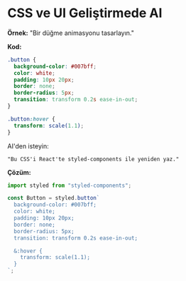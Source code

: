 # CSS ve UI Geliştirmede AI

**Örnek:**
"Bir düğme animasyonu tasarlayın."

**Kod:**

```css
.button {
  background-color: #007bff;
  color: white;
  padding: 10px 20px;
  border: none;
  border-radius: 5px;
  transition: transform 0.2s ease-in-out;
}

.button:hover {
  transform: scale(1.1);
}
```

AI'den isteyin:

```
"Bu CSS'i React'te styled-components ile yeniden yaz."
```

**Çözüm:**

```javascript
import styled from "styled-components";

const Button = styled.button`
  background-color: #007bff;
  color: white;
  padding: 10px 20px;
  border: none;
  border-radius: 5px;
  transition: transform 0.2s ease-in-out;

  &:hover {
    transform: scale(1.1);
  }
`;
```
